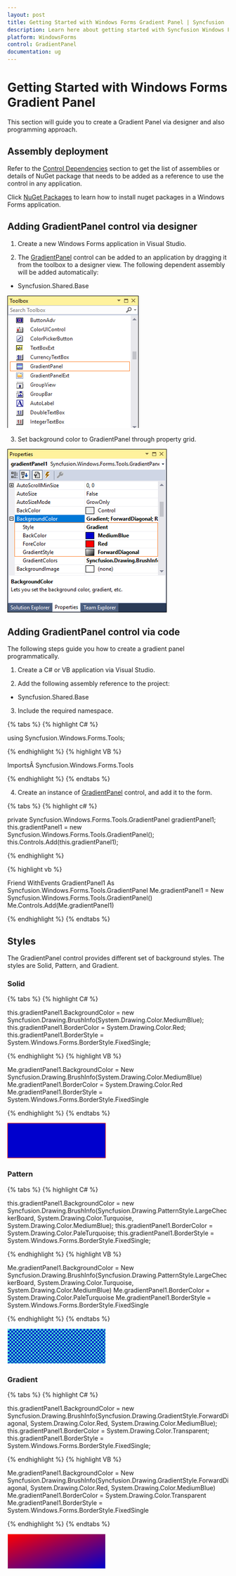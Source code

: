 ```yaml
---
layout: post
title: Getting Started with Windows Forms Gradient Panel | Syncfusion
description: Learn here about getting started with Syncfusion Windows Forms Gradient Panel control, its elements, and more details.
platform: WindowsForms
control: GradientPanel
documentation: ug
---
```


# Getting Started with Windows Forms Gradient Panel

This section will guide you to create a Gradient Panel via designer and also programming approach.

## Assembly deployment

Refer to the [Control Dependencies](https://help.syncfusion.com/windowsforms/control-dependencies#gradientpanel) section to get the list of assemblies or details of NuGet package that needs to be added as a reference to use the control in any application.

Click [NuGet Packages](https://help.syncfusion.com/windowsforms/installation/install-nuget-packages) to learn how to install nuget packages in a Windows Forms application.

## Adding GradientPanel control  via designer

1) Create a new Windows Forms application in Visual Studio. 

2) The [GradientPanel](https://help.syncfusion.com/cr/windowsforms/Syncfusion.Windows.Forms.Tools.GradientPanel.html) control can be added to an application by dragging it from the toolbox to a designer view. The following dependent assembly will be added automatically:

* Syncfusion.Shared.Base

![Windows Forms GradientPanel drag and drop from toolbox](GradientPanel-Images/GradientPanel_toolbox.png)

3. Set background color to GradientPanel through property grid.

![Windows Forms GradientPanel shows changing background style](GradientPanel-Images/GradientPanel_style.png) 

## Adding GradientPanel control via code

The following steps guide you how to create a gradient panel programmatically.

1) Create a C# or VB application via Visual Studio.

2) Add the following assembly reference to the project:

* Syncfusion.Shared.Base

3) Include the required namespace.

{% tabs %}
{% highlight C# %}
  
using Syncfusion.Windows.Forms.Tools;

{% endhighlight %}
{% highlight VB %}

ImportsÂ Syncfusion.Windows.Forms.Tools

{% endhighlight %}
{% endtabs %}

4) Create an instance of [GradientPanel](https://help.syncfusion.com/cr/windowsforms/Syncfusion.Windows.Forms.Tools.GradientPanel.html) control, and add it to the form.

{% tabs %}
{% highlight c# %}

private Syncfusion.Windows.Forms.Tools.GradientPanel gradientPanel1;
this.gradientPanel1 = new Syncfusion.Windows.Forms.Tools.GradientPanel();
this.Controls.Add(this.gradientPanel1);

{% endhighlight %}

{% highlight vb %}

Friend WithEvents GradientPanel1 As Syncfusion.Windows.Forms.Tools.GradientPanel
Me.gradientPanel1 = New Syncfusion.Windows.Forms.Tools.GradientPanel()
Me.Controls.Add(Me.gradientPanel1)

{% endhighlight %}
{% endtabs %}

## Styles

The GradientPanel control provides different set of background styles. The styles are Solid, Pattern, and Gradient.

### Solid

{% tabs %}
{% highlight C# %}

this.gradientPanel1.BackgroundColor = new Syncfusion.Drawing.BrushInfo(System.Drawing.Color.MediumBlue);
this.gradientPanel1.BorderColor = System.Drawing.Color.Red;
this.gradientPanel1.BorderStyle = System.Windows.Forms.BorderStyle.FixedSingle;

{% endhighlight %}
{% highlight VB %}

Me.gradientPanel1.BackgroundColor = New Syncfusion.Drawing.BrushInfo(System.Drawing.Color.MediumBlue)
Me.gradientPanel1.BorderColor = System.Drawing.Color.Red
Me.gradientPanel1.BorderStyle = System.Windows.Forms.BorderStyle.FixedSingle

{% endhighlight %}
{% endtabs %}

![Windows Forms GradientPanel shows solid style of background](GradientPanel-Images/GradientPanel_solid.png)

### Pattern

{% tabs %}
{% highlight C# %}

this.gradientPanel1.BackgroundColor = new Syncfusion.Drawing.BrushInfo(Syncfusion.Drawing.PatternStyle.LargeCheckerBoard, System.Drawing.Color.Turquoise, System.Drawing.Color.MediumBlue);
this.gradientPanel1.BorderColor = System.Drawing.Color.PaleTurquoise;
this.gradientPanel1.BorderStyle = System.Windows.Forms.BorderStyle.FixedSingle;

{% endhighlight %}
{% highlight VB %}

Me.gradientPanel1.BackgroundColor = New Syncfusion.Drawing.BrushInfo(Syncfusion.Drawing.PatternStyle.LargeCheckerBoard, System.Drawing.Color.Turquoise, System.Drawing.Color.MediumBlue)
Me.gradientPanel1.BorderColor = System.Drawing.Color.PaleTurquoise
Me.gradientPanel1.BorderStyle = System.Windows.Forms.BorderStyle.FixedSingle

{% endhighlight %}
{% endtabs %}

![Windows Forms GradientPanel shows pattern style of background](GradientPanel-Images/GradientPanel_pattern.png)

### Gradient

{% tabs %}
{% highlight C# %}

this.gradientPanel1.BackgroundColor = new Syncfusion.Drawing.BrushInfo(Syncfusion.Drawing.GradientStyle.ForwardDiagonal, System.Drawing.Color.Red, System.Drawing.Color.MediumBlue);
this.gradientPanel1.BorderColor = System.Drawing.Color.Transparent;
this.gradientPanel1.BorderStyle = System.Windows.Forms.BorderStyle.FixedSingle;

{% endhighlight %}
{% highlight VB %}

Me.gradientPanel1.BackgroundColor = New Syncfusion.Drawing.BrushInfo(Syncfusion.Drawing.GradientStyle.ForwardDiagonal, System.Drawing.Color.Red, System.Drawing.Color.MediumBlue)
Me.gradientPanel1.BorderColor = System.Drawing.Color.Transparent
Me.gradientPanel1.BorderStyle = System.Windows.Forms.BorderStyle.FixedSingle

{% endhighlight %}
{% endtabs %}

![Windows Forms GradientPanel shows gradient style of background](GradientPanel-Images/GradientPanel_gradient.png)
